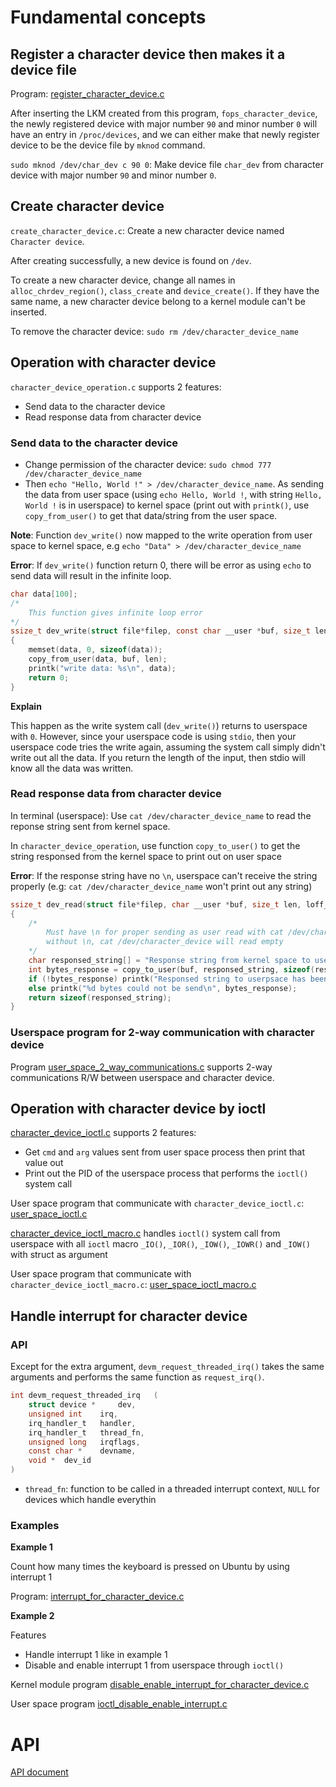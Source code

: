 # Fundamental concepts

## Register a character device then makes it a device file

Program: [register_character_device.c](register_character_device.c)

After inserting the LKM created from this program, ``fops_character_device``, the newly registered device with major number ``90`` and minor number ``0`` will have an entry in ``/proc/devices``, and we can either make that newly register device to be the device file by ``mknod`` command.

``sudo mknod /dev/char_dev c 90 0``: Make device file ``char_dev`` from character device with major number ``90`` and minor number ``0``.

## Create character device

``create_character_device.c``: Create a new character device named ``Character device``.

After creating successfully, a new device is found on ``/dev``.

To create a new character device, change all names in ``alloc_chrdev_region()``, ``class_create`` and ``device_create()``. If they have the same name, a new character device belong to a kernel module can't be inserted.

To remove the character device: ``sudo rm /dev/character_device_name``

## Operation with character device

``character_device_operation.c`` supports 2 features:

* Send data to the character device
* Read response data from character device

### Send data to the character device

* Change permission of the character device: ``sudo chmod 777 /dev/character_device_name``
* Then ``echo "Hello, World !" > /dev/character_device_name``. As sending the data from user space (using ``echo Hello, World !``, with string ``Hello, World !`` is in userspace) to kernel space (print out with ``printk()``, use ``copy_from_user()`` to get that data/string from the user space.

**Note**: Function ``dev_write()`` now mapped to the write operation from user space to kernel space, e.g ``echo "Data" > /dev/character_device_name`` 

**Error**: If ``dev_write()`` function return 0, there will be error as using ``echo`` to send data will result in the infinite loop.

```c
char data[100];
/*
    This function gives infinite loop error
*/
ssize_t dev_write(struct file*filep, const char __user *buf, size_t len, loff_t *offset)
{
	memset(data, 0, sizeof(data));
	copy_from_user(data, buf, len);
	printk("write data: %s\n", data);
	return 0;
}
```
**Explain**

This happen as the write system call (``dev_write()``) returns to userspace with ``0``. However, since your userspace code is using ``stdio``, then your userspace code tries the write again, assuming the system call simply didn't write out all the data. If you return the length of the input, then stdio will know all the data was written.

### Read response data from character device

In terminal (userspace): Use ``cat /dev/character_device_name`` to read the reponse string sent from kernel space.

In ``character_device_operation``, use function ``copy_to_user()`` to get the string responsed from the kernel space to print out on user space

**Error**: If the response string have no ``\n``, userspace can't receive the string properly (e.g: ``cat /dev/character_device_name`` won't print out any string)

```c
ssize_t dev_read(struct file*filep, char __user *buf, size_t len, loff_t *offset)
{
	/*
		Must have \n for proper sending as user read with cat /dev/character_device
		without \n, cat /dev/character_device will read empty
	*/
	char responsed_string[] = "Response string from kernel space to user space\n";
	int bytes_response = copy_to_user(buf, responsed_string, sizeof(responsed_string));
	if (!bytes_response) printk("Responsed string to userpsace has been sent\n");
	else printk("%d bytes could not be send\n", bytes_response);
	return sizeof(responsed_string);
}
```

### Userspace program for 2-way communication with character device

Program [user_space_2_way_communications.c](user_space_2_way_communications.c) supports 2-way communications R/W between userspace and character device.

## Operation with character device by ioctl

[character_device_ioctl.c](character_device_ioctl.c) supports 2 features:

* Get ``cmd`` and ``arg`` values sent from user space process then print that value out
* Print out the PID of the userspace process that performs the ``ioctl()`` system call

User space program that communicate with ``character_device_ioctl.c``: [user_space_ioctl.c](user_space_ioctl.c)

[character_device_ioctl_macro.c](character_device_ioctl_macro.c) handles ``ioctl()`` system call from userspace with all ``ioctl`` macro ``_IO()``, ``_IOR()``, ``_IOW()``, ``_IOWR()`` and ``_IOW()`` with struct as argument

User space program that communicate with ``character_device_ioctl_macro.c``: [user_space_ioctl_macro.c](user_space_ioctl_macro.c)

## Handle interrupt for character device

### API

Except for the extra argument, ``devm_request_threaded_irq()`` takes the same arguments and performs the same function as ``request_irq()``.

```c
int devm_request_threaded_irq	(	
	struct device * 	dev,
	unsigned int 	irq,
	irq_handler_t 	handler,
	irq_handler_t 	thread_fn,
	unsigned long 	irqflags,
	const char * 	devname,
	void * 	dev_id 
)	
```

* ``thread_fn``: function to be called in a threaded interrupt context, ``NULL`` for devices which handle everythin

### Examples

**Example 1**

Count how many times the keyboard is pressed on Ubuntu by using interrupt 1

Program: [interrupt_for_character_device.c](interrupt_for_character_device.c)

**Example 2**

Features
* Handle interrupt 1 like in example 1
* Disable and enable interrupt 1 from userspace through ``ioctl()``

Kernel module program [disable_enable_interrupt_for_character_device.c](disable_enable_interrupt_for_character_device.c)

User space program [ioctl_disable_enable_interrupt.c](ioctl_disable_enable_interrupt.c)

# API

[API document](API.md)
